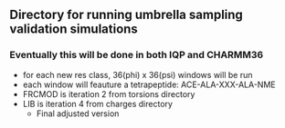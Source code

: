## Directory for running umbrella sampling validation simulations
### Eventually this will be done in both IQP and CHARMM36
* for each new res class, 36(phi) x 36(psi) windows will be run
* each window will feauture a tetrapeptide: ACE-ALA-XXX-ALA-NME
* FRCMOD is iteration 2 from torsions directory
* LIB is iteration 4 from charges directory
    * Final adjusted version
